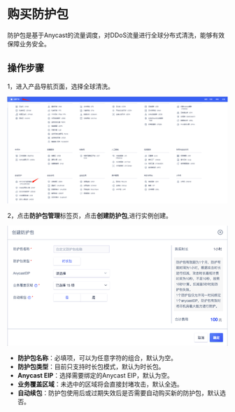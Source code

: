 

# 购买防护包
防护包是基于Anycast的流量调度，对DDoS流量进行全球分布式清洗，能够有效保障业务安全。

## 操作步骤
1，进入产品导航页面，选择全球清洗。

![image](/images/uanycastclean/pkg0.png)

2，点击**防护包管理**标签页，点击**创建防护包**,进行实例创建。

![image](/images/uanycastclean/pkg1.png)

- **防护包名称**：必填项，可以为任意字符的组合，默认为空。
- **防护包类型**：目前只支持时长包模式，默认为时长包。
- **Anycast EIP**：选择需要绑定的Anycast EIP，默认为空。
- **业务覆盖区域**：未选中的区域将会直接封堵攻击，默认全选。
- **自动续包**：防护包使用后或过期失效后是否需要自动购买新的防护包，默认选否。
